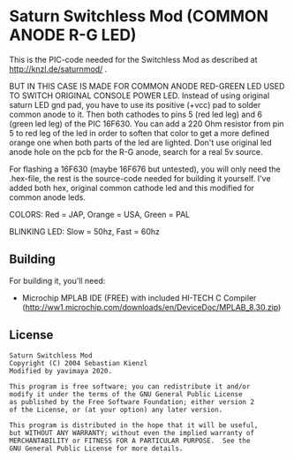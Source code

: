 Saturn Switchless Mod (COMMON ANODE R-G LED)
=============================================

This is the PIC-code needed for the Switchless Mod as described at http://knzl.de/saturnmod/ .

BUT IN THIS CASE IS MADE FOR COMMON ANODE RED-GREEN LED USED TO SWITCH ORIGINAL CONSOLE POWER LED.
Instead of using original saturn LED gnd pad, you have to use its positive (+vcc) pad to solder common anode to it.
Then both cathodes to pins 5 (red led leg) and 6 (green led leg) of the PIC 16F630.
You can add a 220 Ohm resistor from pin 5 to red leg of the led in order to soften that color to get a more defined orange one when both parts of the led are lighted.
Don't use original led anode hole on the pcb for the R-G anode, search for a real 5v source.

For flashing a 16F630 (maybe 16F676 but untested), you will only need the .hex-file, the rest is
the source-code needed for building it yourself.
I've added both hex, original common cathode led and this modified for common anode leds.

COLORS: Red = JAP, Orange = USA, Green = PAL

BLINKING LED: Slow = 50hz, Fast = 60hz

Building
--------

For building it, you'll need:

 * Microchip MPLAB IDE (FREE) with included HI-TECH C Compiler (http://ww1.microchip.com/downloads/en/DeviceDoc/MPLAB_8.30.zip)
 
License
-------

    Saturn Switchless Mod
    Copyright (C) 2004 Sebastian Kienzl
    Modified by yavimaya 2020.
    
    This program is free software; you can redistribute it and/or
    modify it under the terms of the GNU General Public License
    as published by the Free Software Foundation; either version 2
    of the License, or (at your option) any later version.
    
    This program is distributed in the hope that it will be useful,
    but WITHOUT ANY WARRANTY; without even the implied warranty of
    MERCHANTABILITY or FITNESS FOR A PARTICULAR PURPOSE.  See the
    GNU General Public License for more details.

